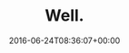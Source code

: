 ---
retweeted: false
source: <a href="http://mvilla.it/fenix" rel="nofollow">Fenix for Android</a>
entities:
  user_mentions: []
  urls: []
  symbols: []
  media:
  - expanded_url: https://twitter.com/bascht/status/746260602331496448/photo/1
    indices:
    - '6'
    - '29'
    url: https://t.co/J4aMtkYZig
    media_url: http://pbs.twimg.com/media/CltADw9XIAIB6EN.jpg
    id_str: '746260596686004226'
    id: '746260596686004226'
    media_url_https: https://pbs.twimg.com/media/CltADw9XIAIB6EN.jpg
    sizes:
      large:
        w: '1600'
        h: '1125'
        resize: fit
      small:
        w: '680'
        h: '478'
        resize: fit
      thumb:
        w: '150'
        h: '150'
        resize: crop
      medium:
        w: '1200'
        h: '844'
        resize: fit
    type: photo
    display_url: pic.twitter.com/J4aMtkYZig
  hashtags: []
display_text_range:
- '0'
- '29'
favorite_count: '0'
id_str: '746260602331496448'
truncated: false
retweet_count: '0'
id: '746260602331496448'
possibly_sensitive: false
created_at: Fri Jun 24 08:36:07 +0000 2016
favorited: false
full_text: Well.
lang: en
extended_entities:
  media:
  - expanded_url: https://twitter.com/bascht/status/746260602331496448/photo/1
    indices:
    - '6'
    - '29'
    url: https://t.co/J4aMtkYZig
    media_url: http://pbs.twimg.com/media/CltADw9XIAIB6EN.jpg
    id_str: '746260596686004226'
    id: '746260596686004226'
    media_url_https: https://pbs.twimg.com/media/CltADw9XIAIB6EN.jpg
    sizes:
      large:
        w: '1600'
        h: '1125'
        resize: fit
      small:
        w: '680'
        h: '478'
        resize: fit
      thumb:
        w: '150'
        h: '150'
        resize: crop
      medium:
        w: '1200'
        h: '844'
        resize: fit
    type: photo
    display_url: pic.twitter.com/J4aMtkYZig
tags:
- pesos:twitter
date: '2016-06-24T08:36:07+00:00'
src: https://twitter.com/bascht/status/746260602331496448
original_url: https://twitter.com/bascht/status/746260602331496448
type: twitter_tweet
media_url: https://img.bascht.com/twitter/pbs.twimg.com/media/CltADw9XIAIB6EN.jpg
text: Well.
title: Well.

---